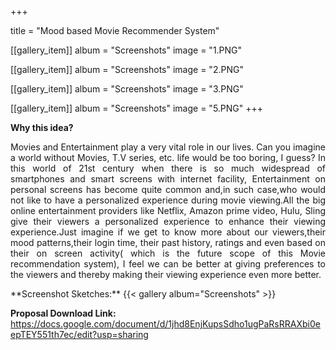 +++


title = "Mood based Movie Recommender System"


[[gallery_item]]
album = "Screenshots"
image = "1.PNG"

[[gallery_item]]
album = "Screenshots"
image = "2.PNG"

[[gallery_item]]
album = "Screenshots"
image = "3.PNG"

[[gallery_item]]
album = "Screenshots"
image = "5.PNG"
+++

**Why this idea?**
<p align="justify">
Movies and Entertainment play a very vital role in our lives. Can you imagine a world without Movies, T.V series, etc. life would be too boring, I guess? In this world of 21st century when there is so much widespread of smartphones and smart screens with internet facility, Entertainment on personal screens has become quite common and,in such case,who would not like to have a personalized experience during movie viewing.All the big online entertainment providers like Netflix, Amazon prime video, Hulu, Sling give their viewers a personalized experience to enhance their viewing experience.Just imagine if we get to know more about our viewers,their mood patterns,their login time, their past history, ratings and even based on their on screen activity( which is the future scope of this Movie recommendation system), I feel we can be better at giving preferences to the viewers and thereby making their viewing experience even more better.
</p>
**Screenshot Sketches:**
{{< gallery album="Screenshots" >}}

**Proposal Download Link:**
https://docs.google.com/document/d/1jhd8EnjKupsSdho1ugPaRsRRAXbi0eepTEY551th7ec/edit?usp=sharing
